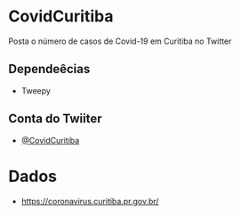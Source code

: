 # CovidCuritiba
Posta o número de casos de Covid-19 em Curitiba no Twitter

## Dependeêcias
- Tweepy

## Conta do Twiiter
- [@CovidCuritiba](https://twitter.com/covidcuritiba)

# Dados
- https://coronavirus.curitiba.pr.gov.br/
